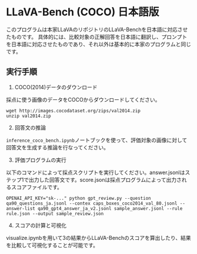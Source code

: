 # LLaVA-Bench (COCO) 日本語版

このプログラムは本家LLaVAのリポジトリのLLaVA-Benchを日本語に対応させたものです。
具体的には、比較対象の正解回答を日本語に翻訳し、プロンプトを日本語に対応させたものであり、それ以外は基本的に本家のプログラムと同じです。

## 実行手順

1. COCO(2014)データのダウンロード

採点に使う画像のデータをCOCOからダウンロードしてください。

```
wget http://images.cocodataset.org/zips/val2014.zip
unzip val2014.zip
```

2. 回答文の推論

`inference_coco_bench.ipynb`ノートブックを使って、評価対象の画像に対して回答文を生成する推論を行なってください。

3. 評価プログラムの実行

以下のコマンドによって採点スクリプトを実行してください。answer.jsonlはステップ1で出力した回答文です。score.jsonは採点プログラムによって出力されるスコアファイルです。

```
OPENAI_API_KEY="sk-..." python gpt_review.py --question qa90_questions_ja.jsonl --contex caps_boxes_coco2014_val_80.jsonl --answer-list qa90_gpt4_answer_ja_v2.jsonl sample_answer.jsonl --rule rule.json --output sample_review.json
```

4. スコアの計算と可視化

visualize.ipynbを用いて3の結果からLLaVA-Benchのスコアを算出したり、結果を比較して可視化することが可能です。

